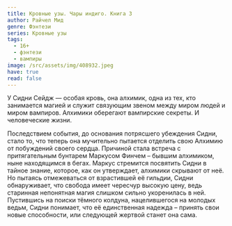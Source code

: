 ```yaml
---
title: Кровные узы. Чары индиго. Книга 3
author: Райчел Мид
genre: Фэнтези
series: Кровные узы
tags:
  - 16+
  - фэнтези
  - вампиры
image: /src/assets/img/408932.jpeg
have: true
read: false
---
```

У Сидни Сейдж — особая кровь, она алхимик, одна из тех, кто занимается магией и служит связующим звеном между миром людей и миром вампиров. Алхимики оберегают вампирские секреты. И человеческие жизни.

Последствием события, до основания потрясшего убеждения Сидни, стало то, что теперь она мучительно пытается отделить свою Алхимию от побуждений своего сердца. Причиной стала встреча с притягательным бунтарем Маркусом Финчем – бывшим алхимиком, ныне находящимся в бегах. Маркус стремится посвятить Сидни в тайное знание, которое, как он утверждает, алхимики скрывают от неё. Но пытаясь отмежеваться от взрастившей её гильдии, Сидни обнаруживает, что свобода имеет чересчур высокую цену, ведь старинная непонятная магия слишком сильно укоренилась в ней. Пустившись на поиски тёмного колдуна, нацелившегося на молодых ведьм, Сидни понимает, что её единственная надежда – принять свои новые способности, или следующей жертвой станет она сама.
